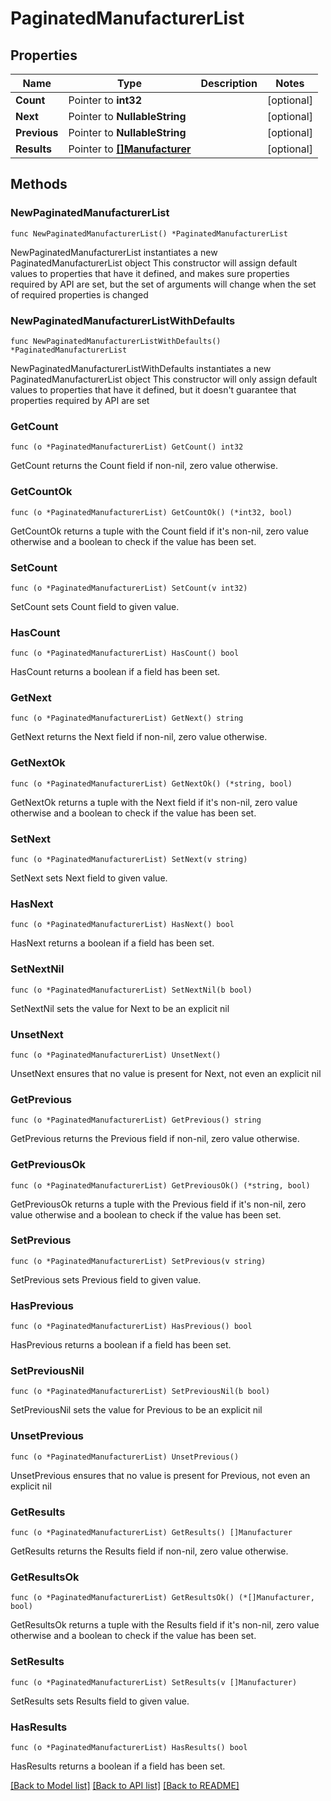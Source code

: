 # PaginatedManufacturerList

## Properties

Name | Type | Description | Notes
------------ | ------------- | ------------- | -------------
**Count** | Pointer to **int32** |  | [optional] 
**Next** | Pointer to **NullableString** |  | [optional] 
**Previous** | Pointer to **NullableString** |  | [optional] 
**Results** | Pointer to [**[]Manufacturer**](Manufacturer.md) |  | [optional] 

## Methods

### NewPaginatedManufacturerList

`func NewPaginatedManufacturerList() *PaginatedManufacturerList`

NewPaginatedManufacturerList instantiates a new PaginatedManufacturerList object
This constructor will assign default values to properties that have it defined,
and makes sure properties required by API are set, but the set of arguments
will change when the set of required properties is changed

### NewPaginatedManufacturerListWithDefaults

`func NewPaginatedManufacturerListWithDefaults() *PaginatedManufacturerList`

NewPaginatedManufacturerListWithDefaults instantiates a new PaginatedManufacturerList object
This constructor will only assign default values to properties that have it defined,
but it doesn't guarantee that properties required by API are set

### GetCount

`func (o *PaginatedManufacturerList) GetCount() int32`

GetCount returns the Count field if non-nil, zero value otherwise.

### GetCountOk

`func (o *PaginatedManufacturerList) GetCountOk() (*int32, bool)`

GetCountOk returns a tuple with the Count field if it's non-nil, zero value otherwise
and a boolean to check if the value has been set.

### SetCount

`func (o *PaginatedManufacturerList) SetCount(v int32)`

SetCount sets Count field to given value.

### HasCount

`func (o *PaginatedManufacturerList) HasCount() bool`

HasCount returns a boolean if a field has been set.

### GetNext

`func (o *PaginatedManufacturerList) GetNext() string`

GetNext returns the Next field if non-nil, zero value otherwise.

### GetNextOk

`func (o *PaginatedManufacturerList) GetNextOk() (*string, bool)`

GetNextOk returns a tuple with the Next field if it's non-nil, zero value otherwise
and a boolean to check if the value has been set.

### SetNext

`func (o *PaginatedManufacturerList) SetNext(v string)`

SetNext sets Next field to given value.

### HasNext

`func (o *PaginatedManufacturerList) HasNext() bool`

HasNext returns a boolean if a field has been set.

### SetNextNil

`func (o *PaginatedManufacturerList) SetNextNil(b bool)`

 SetNextNil sets the value for Next to be an explicit nil

### UnsetNext
`func (o *PaginatedManufacturerList) UnsetNext()`

UnsetNext ensures that no value is present for Next, not even an explicit nil
### GetPrevious

`func (o *PaginatedManufacturerList) GetPrevious() string`

GetPrevious returns the Previous field if non-nil, zero value otherwise.

### GetPreviousOk

`func (o *PaginatedManufacturerList) GetPreviousOk() (*string, bool)`

GetPreviousOk returns a tuple with the Previous field if it's non-nil, zero value otherwise
and a boolean to check if the value has been set.

### SetPrevious

`func (o *PaginatedManufacturerList) SetPrevious(v string)`

SetPrevious sets Previous field to given value.

### HasPrevious

`func (o *PaginatedManufacturerList) HasPrevious() bool`

HasPrevious returns a boolean if a field has been set.

### SetPreviousNil

`func (o *PaginatedManufacturerList) SetPreviousNil(b bool)`

 SetPreviousNil sets the value for Previous to be an explicit nil

### UnsetPrevious
`func (o *PaginatedManufacturerList) UnsetPrevious()`

UnsetPrevious ensures that no value is present for Previous, not even an explicit nil
### GetResults

`func (o *PaginatedManufacturerList) GetResults() []Manufacturer`

GetResults returns the Results field if non-nil, zero value otherwise.

### GetResultsOk

`func (o *PaginatedManufacturerList) GetResultsOk() (*[]Manufacturer, bool)`

GetResultsOk returns a tuple with the Results field if it's non-nil, zero value otherwise
and a boolean to check if the value has been set.

### SetResults

`func (o *PaginatedManufacturerList) SetResults(v []Manufacturer)`

SetResults sets Results field to given value.

### HasResults

`func (o *PaginatedManufacturerList) HasResults() bool`

HasResults returns a boolean if a field has been set.


[[Back to Model list]](../README.md#documentation-for-models) [[Back to API list]](../README.md#documentation-for-api-endpoints) [[Back to README]](../README.md)


